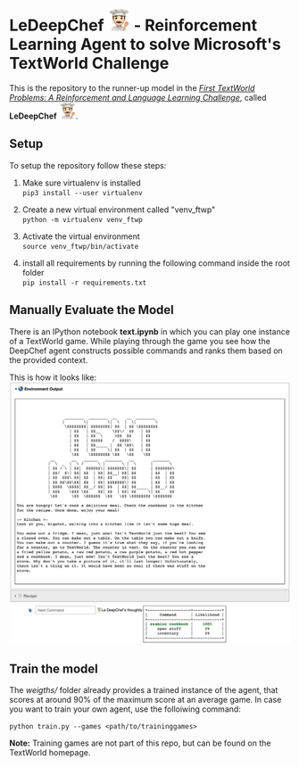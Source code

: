 # LeDeepChef <img src="src/male-cook.png" alt="alt text" width="40" height="40"> - Reinforcement Learning Agent to solve Microsoft's TextWorld Challenge

This is the repository to the runner-up model in the [*First TextWorld Problems: A Reinforcement and Language Learning Challenge*](https://www.microsoft.com/en-us/research/project/textworld/), called **LeDeepChef** <img src="src/male-cook.png" alt="alt text" width="30" height="30">.

## Setup
To setup the repository follow these steps:
1. Make sure virtualenv is installed \
`pip3 install --user virtualenv`

2. Create a new virtual environment called "venv_ftwp"\
`python -m virtualenv venv_ftwp`

3. Activate the virtual environment\
`source venv_ftwp/bin/activate`

4. install all requirements by running the following command inside the root folder\
`pip install -r requirements.txt`


## Manually Evaluate the Model
There is an IPython notebook **text.ipynb** in which you can play one instance of a TextWorld game. While playing through the game you see how the DeepChef agent constructs possible commands and ranks them based on the provided context. 

This is how it looks like:
![Example of the notebook test.ipynb](src/demo.png)
<!-- <img src="src/demo.png" alt="Example of the notebook test.ipynb" width="300" height="500"> -->


## Train the model
The *weigths/* folder already provides a trained instance of the agent, that scores at around 90% of the maximum score at an average game. In case you want to train your own agent, use the folloiwing command:
```
python train.py --games <path/to/traininggames>
```
**Note:** Training games are not part of this repo, but can be found on the TextWorld homepage.




